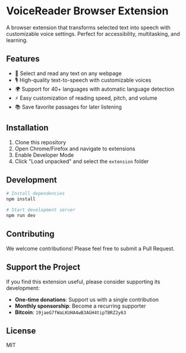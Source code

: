 # VoiceReader Browser Extension

A browser extension that transforms selected text into speech with customizable voice settings. Perfect for accessibility, multitasking, and learning.

## Features

- 🎯 Select and read any text on any webpage
- 🎙️ High-quality text-to-speech with customizable voices
- 🌍 Support for 40+ languages with automatic language detection
- ⚡ Easy customization of reading speed, pitch, and volume
- 📚 Save favorite passages for later listening

## Installation

1. Clone this repository
2. Open Chrome/Firefox and navigate to extensions
3. Enable Developer Mode
4. Click "Load unpacked" and select the `extension` folder

## Development

```bash
# Install dependencies
npm install

# Start development server
npm run dev
```

## Contributing

We welcome contributions! Please feel free to submit a Pull Request.

## Support the Project

If you find this extension useful, please consider supporting its development:

- **One-time donations**: Support us with a single contribution
- **Monthly sponsorship**: Become a recurring supporter
- **Bitcoin**: `19jaeG7fWaLKUHA4wB3AGH4tipTBRZ2y63`

## License

MIT
